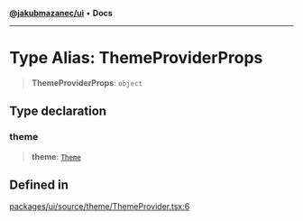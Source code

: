 [**@jakubmazanec/ui**](../README.md) • **Docs**

---

# Type Alias: ThemeProviderProps

> **ThemeProviderProps**: `object`

## Type declaration

### theme

> **theme**: [`Theme`](Theme.md)

## Defined in

[packages/ui/source/theme/ThemeProvider.tsx:6](https://github.com/jakubmazanec/tools/blob/3137813ef46c72d3c081751f960a2aa2c61ad567/packages/ui/source/theme/ThemeProvider.tsx#L6)
